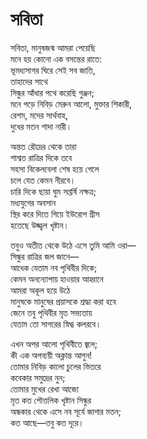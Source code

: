 # সবিতা

সবিতা, মানুষজন্ম আমরা পেয়েছি  
মনে হয় কোনো এক বসন্তের রাতে:  
ভূমধ্যসাগর ঘিরে সেই সব জাতি,  
তাহাদের সাথে  
সিন্ধুর আঁধার পথে করেছি গুঞ্জন;  
মনে পড়ে নিবিড় মেরুন আলো, মুক্তার শিকারী,  
রেশম, মদের সার্থবাহ,  
দুধের মতন শাদা নারী।

অন্তত রৌদ্রের থেকে তারা  
শাশ্বত রাত্রির দিকে তবে  
সহসা বিকেলবেলা শেষ হয়ে গেলে  
চলে যেত কেমন নীরবে।  
চারি দিকে ছায়া ঘুম সপ্তর্ষি নক্ষত্র;  
মধ্যযুগের অবসান  
স্থির করে দিতে গিয়ে ইউরোপ গ্রীস  
হতেছে উজ্জ্বল খৃষ্টান।

তবুও অতীত থেকে উঠে এসে তুমি আমি ওরা—  
সিন্ধুর রাত্রির জল জানে—  
আধেক যেতাম নব পৃথিবীর দিকে;  
কেমন অনন্যোপায় হাওয়ার আহ্বানে  
আমরা অকূল হয়ে উঠে  
মানুষকে মানুষের প্রয়াসকে শ্রদ্ধা করা হবে  
জেনে তবু পৃথিবীর মৃত সভ্যতায়  
যেতাম তো সাগরের স্নিগ্ধ কলরবে।

এখন অপর আলো পৃথিবীতে জ্বলে;  
কী এক অপব্যয়ী অক্লান্ত আগুন!  
তোমার নিবিড় কালো চুলের ভিতরে  
কবেকার সমুদ্রের নুন;  
তোমার মুখের রেখা আজো  
মৃত কত পৌত্তলিক খৃষ্টান সিন্ধুর  
অন্ধকার থেকে এসে নব সূর্যে জাগার মতন;  
কত আছে—তবু কত দূরে।

